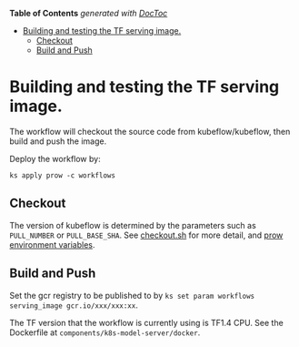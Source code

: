 <!-- START doctoc generated TOC please keep comment here to allow auto update -->
<!-- DON'T EDIT THIS SECTION, INSTEAD RE-RUN doctoc TO UPDATE -->
**Table of Contents**  *generated with [DocToc](https://github.com/thlorenz/doctoc)*

- [Building and testing the TF serving image.](#building-and-testing-the-tf-serving-image)
  - [Checkout](#checkout)
  - [Build and Push](#build-and-push)

<!-- END doctoc generated TOC please keep comment here to allow auto update -->

# Building and testing the TF serving image.

The workflow will checkout the source code from kubeflow/kubeflow, then build and push the image.

Deploy the workflow by:
```
ks apply prow -c workflows
```

## Checkout
The version of kubeflow is determined by the parameters such as `PULL_NUMBER` or `PULL_BASE_SHA`.
See [checkout.sh](https://github.com/kubeflow/testing/blob/master/images/checkout.sh) for more detail,
and [prow environment variables](https://github.com/kubernetes/test-infra/tree/master/prow#job-environment-variables).

## Build and Push
Set the gcr registry to be published to by `ks set param workflows serving_image gcr.io/xxx/xxx:xx`.

The TF version that the workflow is currently using is TF1.4 CPU. See the Dockerfile at `components/k8s-model-server/docker`.

